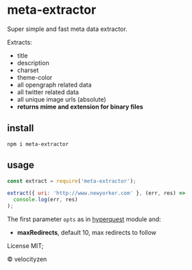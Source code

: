 # meta-extractor

Super simple and fast meta data extractor.

Extracts:
* title
* description
* charset
* theme-color
* all opengraph related data
* all twitter related data
* all unique image urls (absolute)
* __returns mime and extension for binary files__

## install

`npm i meta-extractor`

## usage

```js
const extract = require('meta-extractor');

extract({ uri: 'http://www.newyorker.com' }, (err, res) =>
  console.log(err, res)
);
```

The first parameter `opts` as in [hyperquest](https://github.com/substack/hyperquest) module and:

* **maxRedirects**, default 10, max redirects to follow

License MIT;

© velocityzen
